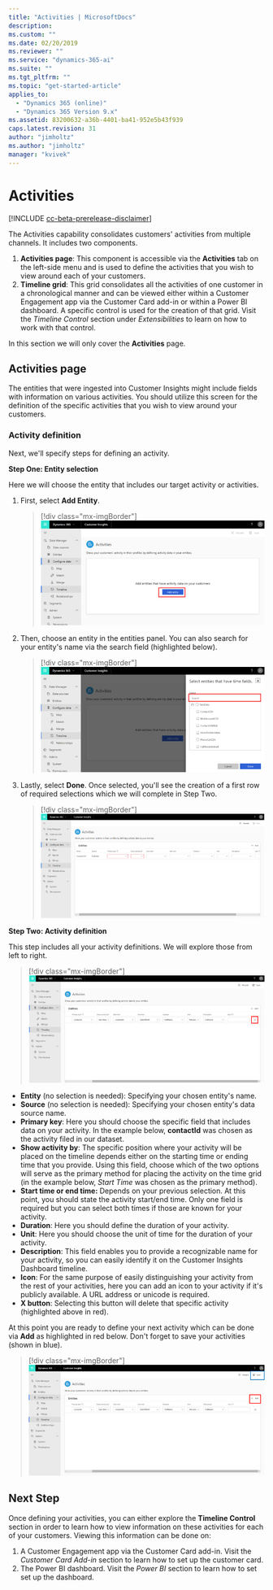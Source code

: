 ```yaml
---
title: "Activities | MicrosoftDocs"
description: 
ms.custom: ""
ms.date: 02/20/2019
ms.reviewer: ""
ms.service: "dynamics-365-ai"
ms.suite: ""
ms.tgt_pltfrm: ""
ms.topic: "get-started-article"
applies_to: 
  - "Dynamics 365 (online)"
  - "Dynamics 365 Version 9.x"
ms.assetid: 83200632-a36b-4401-ba41-952e5b43f939
caps.latest.revision: 31
author: "jimholtz"
ms.author: "jimholtz"
manager: "kvivek"
---
```

# Activities

[!INCLUDE [cc-beta-prerelease-disclaimer](../includes/cc-beta-prerelease-disclaimer.md)]

The Activities capability consolidates customers' activities from multiple channels. It includes two components.

1. **Activities page**: This component is accessible via the **Activities** tab on the left-side menu and is used to define the activities that you wish to view around each of your customers. 
2. **Timeline grid**: This grid consolidates all the activities of one customer in a chronological manner and can be viewed either within a Customer Engagement app via the Customer Card add-in or within a Power BI dashboard. A specific control is used for the creation of that grid. Visit the *Timeline Control* section under *Extensibilities* to learn on how to work with that control. 

In this section we will only cover the **Activities** page. 

## Activities page

The entities that were ingested into Customer Insights might include fields with information on various activities. You should utilize this screen for the definition of the specific activities that you wish to view around your customers.

### Activity definition

Next, we'll specify steps for defining an activity. 

**Step One: Entity selection**

Here we will choose the entity that includes our target activity or activities.

1. First, select **Add Entity**.
  
   > [!div class="mx-imgBorder"] 
   > ![](media/activities-add-entity.png "Activities add entity")

2. Then, choose an entity in the entities panel. You can also search for your entity's name via the search field (highlighted below).
   
   > [!div class="mx-imgBorder"] 
   > ![](media/activities-search-entities.png "Activities search entities")

3. Lastly, select **Done**. Once selected, you'll see the creation of a first row of required selections which we will complete in Step Two.
 
   > [!div class="mx-imgBorder"] 
   > ![](media/activities-entities-define.png "Activities define entities")

**Step Two: Activity definition**

This step includes all your activity definitions. We will explore those from left to right.

> [!div class="mx-imgBorder"] 
> ![](media/activities-entities-close.png "Activities entities close")
    
- **Entity** (no selection is needed): Specifying your chosen entity's name.
- **Source** (no selection is needed): Specifying your chosen entity's data source name.
- **Primary key**: Here you should choose the specific field that includes data on your activity. In the example below, **contactId** was chosen as the activity filed in our dataset.
- **Show activity by**: The specific position where your activity will be placed on the timeline depends either on the starting time or ending time that you provide. Using this field, choose which of the two options will serve as the primary method for placing the activity on the time grid (in the example below, *Start Time* was chosen as the primary method).
- **Start time or end time:** Depends on your previous selection. At this point, you should state the activity start/end time. Only one field is required but you can select both times if those are known for your activity.
- **Duration**: Here you should define the duration of your activity. 
- **Unit**: Here you should choose the unit of time for the duration of your activity.
- **Description**: This field enables you to provide a recognizable name for your activity, so you can easily identify it on the Customer Insights Dashboard timeline. 
- **Icon**: For the same purpose of easily distinguishing your activity from the rest of your activities, here you can add an icon to your activity if it's publicly available. A URL address or unicode is required.
- **X button**: Selecting this button will delete that specific activity (highlighted above in red).
  
At this point you are ready to define your next activity which can be done via **Add** as highlighted in red below. Don't forget to save your activities (shown in blue).

> [!div class="mx-imgBorder"] 
> ![](media/activities-add-save-entity.png "Activities entities add and save")
   
## Next Step

Once defining your activities, you can either explore the **Timeline Control** section in order to learn how to view information on these activities for each of your customers. Viewing this information can be done on:

1. A Customer Engagement app via the Customer Card add-in. Visit the *Customer Card Add-in* section to learn how to set up the customer card.
2. The Power BI dashboard. Visit the *Power BI* section to learn how to set set up the dashboard. 




 
